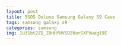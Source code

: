 ```yaml
---
layout: post
title: 5SOS Deluxe Samsung Galaxy S9 Case
tags: samsung galaxy s9
categories: samsung
img: 1U31bt2ZQ_ZHHHfHVSDZ6orSXPVwag19E
---
```

